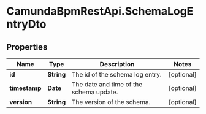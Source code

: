 # CamundaBpmRestApi.SchemaLogEntryDto

## Properties

Name | Type | Description | Notes
------------ | ------------- | ------------- | -------------
**id** | **String** | The id of the schema log entry. | [optional] 
**timestamp** | **Date** | The date and time of the schema update. | [optional] 
**version** | **String** | The version of the schema. | [optional] 


